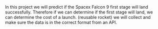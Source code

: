 In this project we will predict if the Spacex Falcon 9 first stage will land successfully.
Therefore if we can determine if the first stage will land, we can determine the cost of a launch. (reusable rocket)
we will collect and make sure the data is in the correct format from an API.
